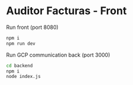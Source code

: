 # Auditor Facturas - Front

Run front (port 8080)
```bash
npm i
npm run dev
```

Run GCP communication back (port 3000) 
```bash
cd backend
npm i
node index.js
```
